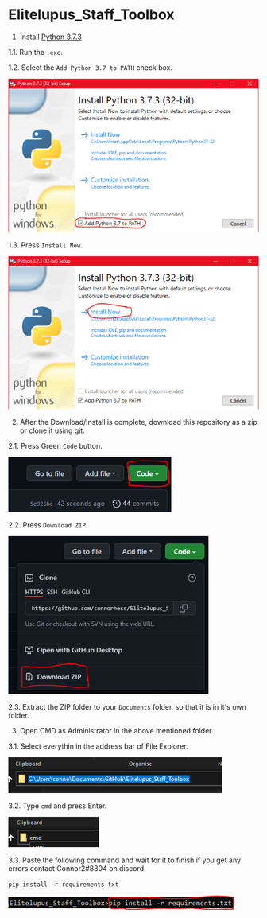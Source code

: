 # Elitelupus_Staff_Toolbox

1. Install [Python 3.7.3](https://www.python.org/ftp/python/3.7.3/python-3.7.3.exe)

1.1. Run the `.exe`.

1.2. Select the `Add Python 3.7 to PATH` check box.

![Python Add To Path](https://github.com/connorhess/Elitelupus_Staff_Toolbox/blob/main/resources/python_step_2.png "Add to PATH")

1.3. Press `Install Now`.

![Install Now](https://github.com/connorhess/Elitelupus_Staff_Toolbox/blob/main/resources/python_step_3.PNG "Install Now")


2. After the Download/Install is complete, download this repository as a zip or clone it using git.

2.1. Press Green `Code` button.

![Press Code](https://github.com/connorhess/Elitelupus_Staff_Toolbox/blob/main/resources/github_step_1.PNG "Code")

2.2. Press `Download ZIP`.

![Download ZIP](https://github.com/connorhess/Elitelupus_Staff_Toolbox/blob/main/resources/github_step_2.PNG "Download ZIP")

2.3. Extract the ZIP folder to your `Documents` folder, so that it is in it's own folder.


3. Open CMD as Administrator in the above mentioned folder

3.1. Select everythin in the address bar of File Explorer.

![Select All](https://github.com/connorhess/Elitelupus_Staff_Toolbox/blob/main/resources/File_step_1.PNG "Select All")

3.2. Type `cmd` and press Enter.

![Type cmd](https://github.com/connorhess/Elitelupus_Staff_Toolbox/blob/main/resources/File_step_2.PNG "Type cmd")

3.3. Paste the following command and wait for it to finish if you get any errors contact Connor2#8804 on discord.

`pip install -r requirements.txt`

![Paste Command](https://github.com/connorhess/Elitelupus_Staff_Toolbox/blob/main/resources/File_step_3.PNG "Paste Command")





